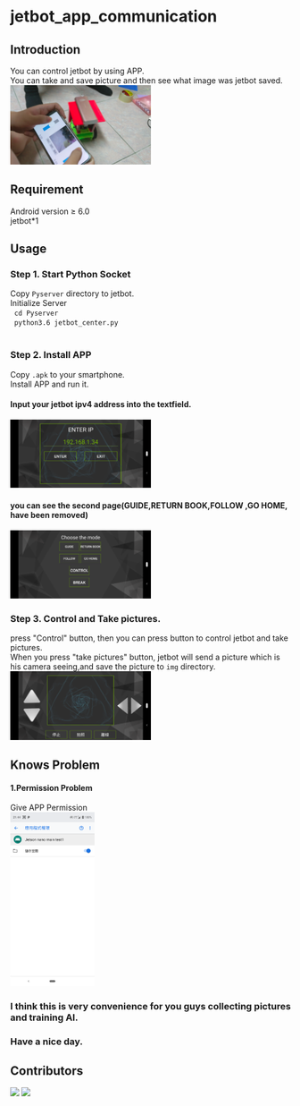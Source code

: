 # jetbot_app_communication

## Introduction
You can control jetbot by using APP. <br>
You can take and save picture and then see what image was jetbot saved. <br>
<img src="https://github.com/omega87910/MY_GITHUB_IMAGES/blob/master/jetbot_app_communication/car.png" width="50%" height="50%"></img><br>

## Requirement
Android version ≥ 6.0 <br>
jetbot*1 <br>
## Usage
### Step 1. Start Python Socket
Copy <code>Pyserver</code> directory to jetbot.<br>
Initialize Server <br>
<code> cd Pyserver </code> <br>
<code> python3.6 jetbot_center.py </code> <br>
### Step 2. Install APP
Copy ``.apk`` to your smartphone.<br>
Install APP and run it. <br>
#### Input your jetbot ipv4 address into the textfield.<br>
<img src="https://github.com/omega87910/MY_GITHUB_IMAGES/blob/master/jetbot_app_communication/connect_interface.png" width="50%" height="50%"></img><br>
#### you can see the second page(GUIDE,RETURN BOOK,FOLLOW ,GO HOME, have been removed)<br>
<img src="https://github.com/omega87910/MY_GITHUB_IMAGES/blob/master/jetbot_app_communication/chooseMode_interface.png" width="50%" height="50%"></img><br>
### Step 3. Control and Take pictures.
press "Control" button, then you can press button to control jetbot and take pictures.<br>
When you press "take pictures" button, jetbot will send a picture which is his camera seeing,and save the picture to ``img`` directory.<br>
<img src="https://github.com/omega87910/MY_GITHUB_IMAGES/blob/master/jetbot_app_communication/control_interface.png" width="50%" height="50%"></img><br>

## Knows Problem
#### 1.Permission Problem  
Give APP Permission  
<img src="https://github.com/omega87910/MY_GITHUB_IMAGES/blob/master/jetbot_app_communication/trouble.png" width="30%" height="30%"></img>  

### I think this is very convenience for you guys collecting pictures and training AI. <br>
### Have a nice day.<br>

## Contributors
[![](https://github.com/omega87910.png?size=50)](https://github.com/omega87910)
<a href="https://github.com/BlackBloodE"><img src="https://github.com/BlackBloodE.png" width=50></a>

